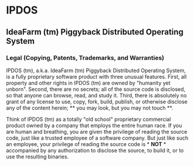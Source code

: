 
# IPDOS

## IdeaFarm (tm) Piggyback Distributed Operating System

### Legal (Copying, Patents, Trademarks, and Warranties)

IPDOS (tm), a.k.a. IdeaFarm (tm) Piggyback Distributed Operating System, is a fully proprietary software product with three unusual features.
First, all property and other rights in IPDOS (tm) are owned by "humanity yet unborn".
Second, there are no secrets; all of the source code is disclosed, so that anyone can browse, read, and study it.
Third, there is absolutely no grant of any license to use, copy, fork, build, publish, or otherwise disclose any of the content herein; ** you may look, but you may not touch **.

Think of IPDOS (tm) as a totally "old school" proprietary commercial product owned by a company that employs the entire human race.
If you are human and breathing, you are given the privilege of reading the source code, just like a trusted employee of a software company.
But just like such an employee, your privilege of reading the source code is * **NOT** * accompanied by any authorization to disclose the source, to build it, or to use the resulting binaries.
